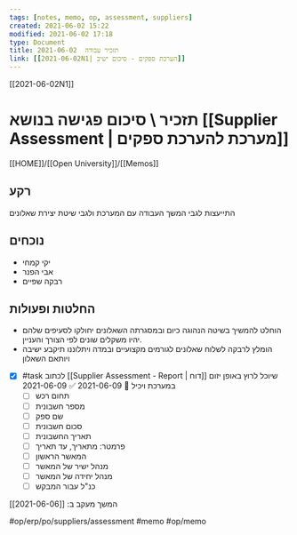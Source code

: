 ```yaml
---
tags: [notes, memo, op, assessment, suppliers] 
created: 2021-06-02 15:22
modified: 2021-06-02 17:18
type: Document
title: תזכיר עבודה  2021-06-02
link: [[2021-06-02N1| הערכת ספקים - סיכום ישיב]]
---
```

[[2021-06-02N1]]
#  תזכיר \ סיכום פגישה בנושא [[Supplier Assessment | מערכת להערכת ספקים]]
[[HOME]]/[[Open University]]/[[Memos]]

## רקע
התייעצות לגבי המשך העבודה עם המערכת ולגבי שיטת יצירת שאלונים	
## נוכחים
- יקי קמחי
- אבי הפנר
- רבקה שפיים
## החלטות ופעולות
- הוחלט להמשיך בשיטה הנהוגה כיום ובמסגרתה השאלונים יחולקו לסעיפים שלהם יהיו משקלים שונים לפי הצורך והעניין.
- הומלץ לרבקה לשלוח שאלונים לגורמים מקצועיים ובמדה ויתלוננו תיקבע ישיבה ויותאם השאלון
- [x] #task לכתוב [[Supplier Assessment - Report | דוח]] שיוכל לרוץ באופן יזום במערכת ויכיל 📅 2021-06-09 ✅ 2021-06-09
	- [ ] תחום רכש
	- [ ] מספר חשבונית
	- [ ] שם ספק 
	- [ ] סכום חשבונית 
	- [ ] תאריך החשבונית 
	- [ ] פרמטר: מתאריך, עד תאריך
	- [ ] המאשר הראשון
	- [ ] מנהל ישיר של המאשר
	- [ ] מנהל יחידה של המאשר
	- [ ] כנ"ל עבור המבקש 
 
המשך מעקב ב: [[2021-06-06]] 

#op/erp/po/suppliers/assessment
#memo 
#op/memo